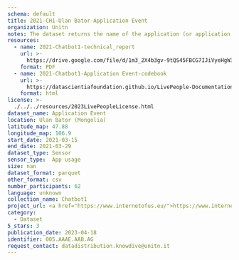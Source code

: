 ```yaml
---
schema: default
title: 2021-CH1-Ulan Bator-Application Event
organization: Unitn
notes: The dataset returns the name of the application (or application package) that is currently running in the foreground of the phone. The dataset was collected as part of the WeNet project, a Horizon 2020 funded project that aims at developing a diversity-aware, machine-mediated paradigm for social interactions.
resources:
  - name: 2021-Chatbot1-technical_report
    url: >-
      https://drive.google.com/file/d/1m3_2X4b3gv-9tQS45FBCG7IJiVyeHgW3/view?usp=sharing
    format: PDF
  - name: 2021-Chatbot1-Application Event-codebook
    url: >-
      https://datascientiafoundation.github.io/LivePeople-Documentation/2021-Chatbot1/2021_CH1_applicationevent.html
    format: html
license: >-
  ./../../resources/2023LivePeopleLicense.html
dataset_name: Application Event
location: Ulan Bator (Mongolia)
latitude_map: 47.88
longitude_map: 106.9
start_date: 2021-03-15
end_date: 2021-03-29
dataset_type: Sensor
sensor_type:  App usage
size: nan
dataset_format: parquet
other_format: csv
number_participants: 62
language: unknown
collection_name: Chatbot1
project_url: <a href="https://www.internetofus.eu/">https://www.internetofus.eu/</a>
category:
  - Dataset
5_stars: 3
publication_date: 2023-04-18
identifier: 005.AAAE.AAB.AG
request_contact: datadistribution.knowdive@unitn.it
---
```

